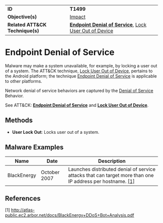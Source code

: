 |||
|---------|------------------------|
|**ID**|**T1499**|
|**Objective(s)**|[Impact](https://github.com/MBCProject/mbc-markdown/tree/master/impact)|
|**Related ATT&CK Technique(s)**|[**Endpoint Denial of Service**](https://attack.mitre.org/techniques/T1499/), [Lock User Out of Device](https://attack.mitre.org/techniques/T1446/)|


Endpoint Denial of Service
==========================
Malware may make a system unavailable, for example, by locking a user out of a system. The ATT&CK technique, [Lock User Out of Device](https://attack.mitre.org/techniques/T1446/), pertains to the Android platform; the technique [Endpoint Denial of Service](https://attack.mitre.org/techniques/T1499/) is applicable to other platforms.

Network denial of service behaviors are captured by the [Denial of Service](https://github.com/MBCProject/mbc-markdown/blob/master/impact/denial-of-service.md) Behavior.

See ATT&CK: [**Endpoint Denial of Service**](https://attack.mitre.org/techniques/T1499/) and [**Lock User Out of Device**](https://attack.mitre.org/techniques/T1446/).

Methods
-------
* **User Lock Out**: Locks user out of a system.

Malware Examples
----------------
|Name|Date|Description|
|-----------------------------|-----------|-----------------------------|
|BlackEnergy| October 2007| Launches distributed denial of service attacks that can target more than one IP address per hostname. [[1]](#1)|

References
----------
<a name="1">[1]</a> http://atlas-public.ec2.arbor.net/docs/BlackEnergy+DDoS+Bot+Analysis.pdf


 